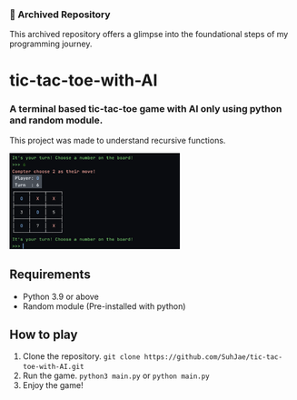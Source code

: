 ### 📜 Archived Repository
This archived repository offers a glimpse into the foundational steps of my programming journey.

# tic-tac-toe-with-AI
### A terminal based tic-tac-toe game with AI only using python and random module.
This project was made to understand recursive functions.

<p align="left">
  <img width="300" height="169" src="image/demo.png">
</p>

## Requirements
- Python 3.9 or above
- Random module (Pre-installed with python)

## How to play
1. Clone the repository. `git clone https://github.com/SuhJae/tic-tac-toe-with-AI.git`
2. Run the game. `python3 main.py` or `python main.py`
3. Enjoy the game!
